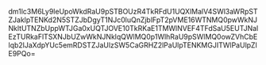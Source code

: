 dm1lc3M6Ly9leUpoWkdRaU9pSTBOUzR4TkRFdU1UQXlMalV4SWl3aWRpSTZJaklpTENKd2N5STZJbDgyT1NJc0luQnZjblFpT2pVME16WTNMQ0pwWkNJNkltUTNZbUppWTJGa0xUQTJOVE10TkRKaE1TMWlNVEF4TFdSaU5EUTJNalEzTURkaFlTSXNJbUZwWkNJNklqQWlMQ0p1WlhRaU9pSWlMQ0owZVhCbElqb2lJaXdpYUc5emRDSTZJaUlzSW5CaGRHZ2lPaUlpTENKMGJITWlPaUlpZlE9PQo=